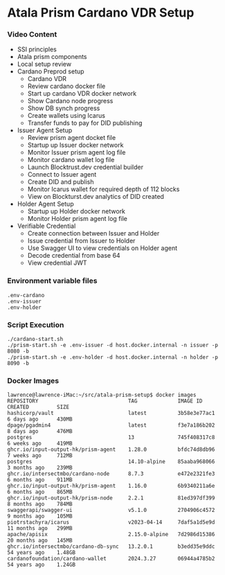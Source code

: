 # Atala Prism Cardano VDR Setup

### Video Content
- SSI principles
- Atala prism components
- Local setup review
- Cardano Preprod setup
  - Cardano VDR	
  - Review cardano docker file
  - Start up cardano VDR docker network
  - Show Cardano node progress
  - Show DB synch progress
  - Create wallets using Icarus
  - Transfer funds to pay for DID publishing
- Issuer Agent Setup
  - Review prism agent docket file
  - Startup up Issuer docker network
  - Monitor Issuer prism agent log file
  - Monitor cardano wallet log file
  - Launch Blocktrust.dev credential builder
  - Connect to Issuer agent
  - Create DID and publish
  - Monitor Icarus wallet for required depth of 112 blocks
  - View on Blockturst.dev analytics of DID created
- Holder Agent Setup
  - Startup up Holder docker network
  - Monitor Holder prism agent log file
- Verifiable Credential
  - Create connection between Issuer and Holder
  - Issue credential from Issuer to Holder
  - Use Swagger UI to view credentials on Holder agent
  - Decode credential from base 64
  - View credential JWT


### Environment variable files
```
.env-cardano
.env-issuer
.env-holder
```

### Script Execution
```
./cardano-start.sh
./prism-start.sh -e .env-issuer -d host.docker.internal -n issuer -p 8080 -b
./prism-start.sh -e .env-holder -d host.docker.internal -n holder -p 8090 -b
```
### Docker Images
```
lawrence@lawrence-iMac:~/src/atala-prism-setup$ docker images
REPOSITORY                             TAG             IMAGE ID       CREATED         SIZE
hashicorp/vault                        latest          3b58e3e77ac1   6 days ago      430MB
dpage/pgadmin4                         latest          f3e7a186b202   8 days ago      476MB
postgres                               13              745f408317c8   6 weeks ago     419MB
ghcr.io/input-output-hk/prism-agent    1.28.0          bfdc74d8db96   7 weeks ago     712MB
postgres                               14.10-alpine    85aaba968066   3 months ago    239MB
ghcr.io/intersectmbo/cardano-node      8.7.3           e472e2321fe3   6 months ago    911MB
ghcr.io/input-output-hk/prism-agent    1.16.0          6b9340211a6e   6 months ago    865MB
ghcr.io/input-output-hk/prism-node     2.2.1           81ed397df399   8 months ago    784MB
swaggerapi/swagger-ui                  v5.1.0          2704906c4572   9 months ago    105MB
piotrstachyra/icarus                   v2023-04-14     7daf5a1d5e9d   11 months ago   299MB
apache/apisix                          2.15.0-alpine   7d2986d15386   20 months ago   145MB
ghcr.io/intersectmbo/cardano-db-sync   13.2.0.1        b3edd35e9ddc   54 years ago    1.48GB
cardanofoundation/cardano-wallet       2024.3.27       06944a4785b2   54 years ago    1.24GB
```
